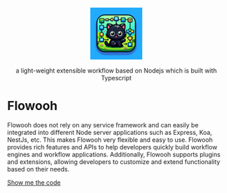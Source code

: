 <p align="center">
<img src="https://github.com/flowooh/flowooh/blob/main/logo.png?raw=true" width="120" height="120" margin="auto">
</p>
<p align="center">a light-weight extensible workflow based on Nodejs which is built with Typescript</p>

# Flowooh

Flowooh does not rely on any service framework and can easily be integrated into different Node server applications such as Express, Koa, NestJs, etc. This makes Flowooh very flexible and easy to use. Flowooh provides rich features and APIs to help developers quickly build workflow engines and workflow applications. Additionally, Flowooh supports plugins and extensions, allowing developers to customize and extend functionality based on their needs.

[Show me the code](https://github.com/flowooh/flowooh)
